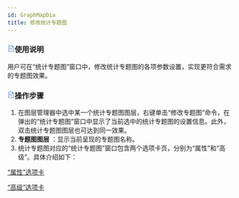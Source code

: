 ```yaml
---
id: GraphMapDia
title: 修改统计专题图
---
```

### ![](../../img/read.gif)使用说明

用户可在“统计专题图”窗口中，修改统计专题图的各项参数设置，实现更符合需求的专题图效果。

### ![](../../img/read.gif)操作步骤

  1. 在图层管理器中选中某一个统计专题图图层，右键单击“修改专题图”命令，在弹出的“统计专题图”窗口中显示了当前选中的统计专题图的设置信息。此外，双击统计专题图图层也可达到同一效果。
  2. **专题图图层** ：显示当前呈现的专题图名称。
  3. 统计专题图对应的“统计专题图”窗口包含两个选项卡页，分别为“属性”和“高级”。具体介绍如下：

 [“属性”选项卡](PropertiesDia)

 [“高级”选项卡](AdvancedDia)
